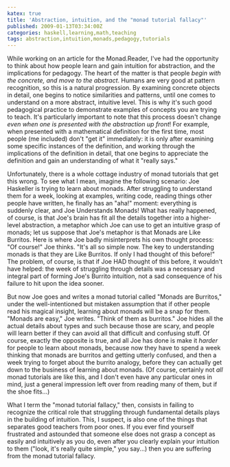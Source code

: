 ```yaml
---
katex: true
title: 'Abstraction, intuition, and the "monad tutorial fallacy"'
published: 2009-01-13T03:34:00Z
categories: haskell,learning,math,teaching
tags: abstraction,intuition,monads,pedagogy,tutorials
---
```


While working on an article for the Monad.Reader, I've had the opportunity to think about how people learn and gain intuition for abstraction, and the implications for pedagogy.  The heart of the matter is that people <em>begin with the concrete, and move to the abstract</em>.  Humans are very good at pattern recognition, so this is a natural progression.  By examining concrete objects in detail, one begins to notice similarities and patterns, until one comes to understand on a more abstract, intuitive level.  This is why it's such good pedagogical practice to demonstrate examples of concepts you are trying to teach.  It's particularly important to note that this process doesn't change <i>even when one is presented with the abstraction up front</i>!  For example, when presented with a mathematical definition for the first time, most people (me included) don't "get it" immediately: it is only after examining some specific instances of the definition, and working through the implications of the definition in detail, that one begins to appreciate the definition and gain an understanding of what it "really says."

Unfortunately, there is a whole cottage industry of monad tutorials that get this wrong.  To see what I mean, imagine the following scenario: Joe Haskeller is trying to learn about monads.  After struggling to understand them for a week, looking at examples, writing code, reading things other people have written, he finally has an "aha!" moment: everything is suddenly clear, and Joe Understands Monads!  What has really happened, of course, is that Joe's brain has fit all the details together into a higher-level abstraction, a metaphor which Joe can use to get an intuitive grasp of monads; let us suppose that Joe's metaphor is that Monads are Like Burritos.  Here is where Joe badly misinterprets his own thought process: "Of course!" Joe thinks.  "It's all so simple now.  The key to understanding monads is that they are Like Burritos.  If only I had thought of this before!"  The problem, of course, is that if Joe HAD thought of this before, it wouldn't have helped: the week of struggling through details was a necessary and integral part of forming Joe's Burrito intuition, not a sad consequence of his failure to hit upon the idea sooner.  

But now Joe goes and writes a monad tutorial called "Monads are Burritos," under the well-intentioned but mistaken assumption that if other people read his magical insight, learning about monads will be a snap for them.  "Monads are easy," Joe writes.  "Think of them as burritos."  Joe hides all the actual details about types and such because those are scary, and people will learn better if they can avoid all that difficult and confusing stuff.  Of course, exactly the opposite is true, and all Joe has done is make it <i>harder</i> for people to learn about monads, because now they have to spend a week thinking that monads are burritos and getting utterly confused, and then a week trying to forget about the burrito analogy, before they can actually get down to the business of learning about monads.  (Of course, certainly not <i>all</i> monad tutorials are like this, and I don't even have any particular ones in mind, just a general impression left over from reading many of them, but if the shoe fits...)

What I term the "monad tutorial fallacy," then, consists in failing to recognize the critical role that struggling through fundamental details plays in the building of intuition.  This, I suspect, is also one of the things that separates good teachers from poor ones.  If you ever find yourself frustrated and astounded that someone else does not grasp a concept as easily and intuitively as you do, even after you clearly explain your intuition to them ("look, it's really quite simple," you say...) then you are suffering from the monad tutorial fallacy.

